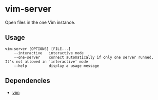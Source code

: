# vim-server

Open files in the one Vim instance.


## Usage

```
vim-server [OPTIONS] [FILE...]
    --interactive   interactive mode
    --one-server    connect automatically if only one server runned. It's not allowed in 'interactive' mode
    --help          display a usage message
```


## Dependencies

* [vim](https://www.vim.org)
